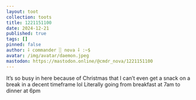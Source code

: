 ```yaml
---
layout: toot
collection: toots
title: 1221151100
date: 2024-12-21
published: true
tags: []
pinned: false
author: ⸸ commander ░ nova ⸸ :~$
avatar: /img/avatar/daemon.jpeg
mastodon: https://mastodon.online/@cmdr_nova/1221151100
---
```


It’s so busy in here because of Christmas that I can’t even get a snack on a break in a decent timeframe lol Literally going from breakfast at 7am to dinner at 6pm
